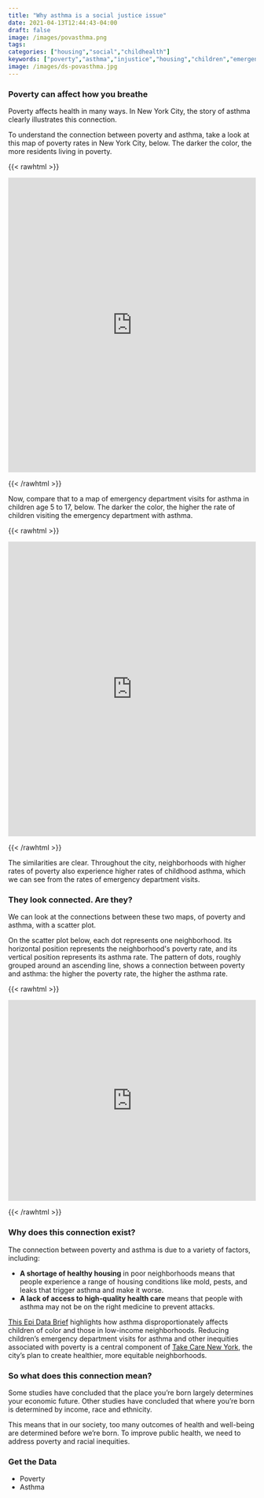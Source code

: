 ```yaml
---
title: "Why asthma is a social justice issue"
date: 2021-04-13T12:44:43-04:00
draft: false
image: /images/povasthma.png
tags:
categories: ["housing","social","childhealth"]
keywords: ["poverty","asthma","injustice","housing","children","emergency department visits","ed visits","emergency room","social determinants"]
image: /images/ds-povasthma.jpg
---
```


### Poverty can affect how you breathe
Poverty affects health in many ways. In New York City, the story of asthma clearly illustrates this connection.

To understand the connection between poverty and asthma, take a look at this map of poverty rates in New York City, below. The darker the color, the more residents living in poverty.



{{< rawhtml >}}
<iframe title="Poverty in New York City" aria-label="USA new york city neighborhoods (ntas) choropleth map" id="datawrapper-chart-s32oq" src="https://datawrapper.dwcdn.net/s32oq/3/" scrolling="no" frameborder="0" style="width: 0; min-width: 100% !important;" height="600"></iframe><script type="text/javascript">!function(){"use strict";window.addEventListener("message",function(a){if(void 0!==a.data["datawrapper-height"])for(var t in a.data["datawrapper-height"]){var e=document.getElementById("datawrapper-chart-"+t);e&&(e.style.height=a.data["datawrapper-height"][t]+"px")}})}();</script>

{{< /rawhtml >}}

Now, compare that to a map of emergency department visits for asthma in children age 5 to 17, below. The darker the color, the higher the rate of children visiting the emergency department with asthma.

{{< rawhtml >}}
<iframe id="datawrapper-chart-5S8mf" src="https://datawrapper.dwcdn.net/5S8mf/4/" scrolling="no" frameborder="0" style="width: 0; min-width: 100% !important;" height="600"></iframe><script type="text/javascript">if("undefined"==typeof window.datawrapper)window.datawrapper={};window.datawrapper["5S8mf"]={},window.datawrapper["5S8mf"].iframe=document.getElementById("datawrapper-chart-5S8mf"),window.addEventListener("message",function(a){if("undefined"!=typeof a.data["datawrapper-height"])for(var b in a.data["datawrapper-height"])if("5S8mf"==b)window.datawrapper["5S8mf"].iframe.style.height=a.data["datawrapper-height"][b]+"px"});</script>

{{< /rawhtml >}}

The similarities are clear. Throughout the city, neighborhoods with higher rates of poverty also experience higher rates of childhood asthma, which we can see from the rates of emergency department visits.

### They look connected. Are they?
We can look at the connections between these two maps, of poverty and asthma, with a scatter plot.

On the scatter plot below, each dot represents one neighborhood. Its horizontal position represents the neighborhood's poverty rate, and its vertical position represents its asthma rate. The pattern of dots, roughly grouped around an ascending line, shows a connection between poverty and asthma: the higher the poverty rate, the higher the asthma rate.

{{< rawhtml >}}
<iframe id="datawrapper-chart-YiBqa" src="https://datawrapper.dwcdn.net/YiBqa/2/" scrolling="no" frameborder="0" style="width: 0; min-width: 100% !important;" height="409"></iframe><script type="text/javascript">if("undefined"==typeof window.datawrapper)window.datawrapper={};window.datawrapper["YiBqa"]={},window.datawrapper["YiBqa"].iframe=document.getElementById("datawrapper-chart-YiBqa"),window.addEventListener("message",function(a){if("undefined"!=typeof a.data["datawrapper-height"])for(var b in a.data["datawrapper-height"])if("YiBqa"==b)window.datawrapper["YiBqa"].iframe.style.height=a.data["datawrapper-height"][b]+"px"});</script>

{{< /rawhtml >}}

### Why does this connection exist?
The connection between poverty and asthma is due to a variety of factors, including:
- **A shortage of healthy housing** in poor neighborhoods means that people experience a range of housing conditions like mold, pests, and leaks that trigger asthma and make it worse.
- **A lack of access to high-quality health care** means that people with asthma may not be on the right medicine to prevent attacks.

[This Epi Data Brief](https://www1.nyc.gov/assets/doh/downloads/pdf/epi/databrief90.pdf) highlights how asthma disproportionately affects children of color and those in low-income neighborhoods. Reducing children’s emergency department visits for asthma and other inequities associated with poverty is a central component of [Take Care New York](https://www1.nyc.gov/assets/doh/downloads/pdf/tcny/tcny-2020.pdf), the city’s plan to create healthier, more equitable neighborhoods.

### So what does this connection mean?
Some studies have concluded that the place you’re born largely determines your economic future. Other studies have concluded that where you’re born is determined by income, race and ethnicity.

This means that in our society, too many outcomes of health and well-being are determined before we’re born. To improve public health, we need to address poverty and racial inequities.

### Get the Data
- Poverty
- Asthma



